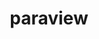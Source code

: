 ---
title: "paraview"
layout: cache
categories: [package, v0.19]
meta: {"versions": ["5.10.1"], "compilers": ["gcc@=7.3.1", "gcc@=7.5.0"], "oss": ["amzn2", "ubuntu18.04"], "platforms": ["linux"], "targets": ["aarch64", "neoverse_n1", "x86_64", "x86_64_v3"], "stacks": ["aws-isc", "aws-isc-aarch64", "data-vis-sdk"], "num_specs": 4, "num_specs_by_stack": {"aws-isc-aarch64": 2, "aws-isc": 1, "data-vis-sdk": 1}}
spec_details: [{"hash": "uaizs67r7ezhulmenihvvboc2dlpooxw", "compiler": "gcc@=7.3.1", "versions": ["5.10.1"], "os": "amzn2", "platform": "linux", "target": "aarch64", "variants": ["~adios2", "~advanced_debug", "build_edition=canonical", "build_system=cmake", "build_type=RelWithDebInfo", "~catalyst", "~cuda", "+development_files", "~examples", "~eyedomelighting", "~fortran", "~hdf5", "~ipo", "+kits", "~libcatalyst", "+mpi", "+opengl2", "~osmesa", "~pagosa", "patches=acb3805", "~python", "~python3", "~qt", "+shared", "use_vtkm=default"], "stacks": ["aws-isc-aarch64"], "size": "-", "tarball": "https://binaries.spack.io/releases/v0.19/build_cache/linux-amzn2-aarch64/gcc-7.3.1/paraview-5.10.1/linux-amzn2-aarch64-gcc-7.3.1-paraview-5.10.1-uaizs67r7ezhulmenihvvboc2dlpooxw.spack"}, {"hash": "hrwr362jte3457fdyu6meexpu2ywg7vb", "compiler": "gcc@=7.3.1", "versions": ["5.10.1"], "os": "amzn2", "platform": "linux", "target": "neoverse_n1", "variants": ["~adios2", "~advanced_debug", "build_edition=canonical", "build_system=cmake", "build_type=RelWithDebInfo", "~catalyst", "~cuda", "+development_files", "~examples", "~eyedomelighting", "~fortran", "~hdf5", "~ipo", "+kits", "~libcatalyst", "+mpi", "+opengl2", "~osmesa", "~pagosa", "patches=acb3805", "~python", "~python3", "~qt", "+shared", "use_vtkm=default"], "stacks": ["aws-isc-aarch64"], "size": "-", "tarball": "https://binaries.spack.io/releases/v0.19/build_cache/linux-amzn2-neoverse_n1/gcc-7.3.1/paraview-5.10.1/linux-amzn2-neoverse_n1-gcc-7.3.1-paraview-5.10.1-hrwr362jte3457fdyu6meexpu2ywg7vb.spack"}, {"hash": "bjdh5bf66lcj5ero4ntajmouqte6wqko", "compiler": "gcc@=7.3.1", "versions": ["5.10.1"], "os": "amzn2", "platform": "linux", "target": "x86_64_v3", "variants": ["~adios2", "~advanced_debug", "build_edition=canonical", "build_system=cmake", "build_type=RelWithDebInfo", "~catalyst", "~cuda", "+development_files", "~examples", "~eyedomelighting", "~fortran", "~hdf5", "~ipo", "+kits", "~libcatalyst", "+mpi", "+opengl2", "~osmesa", "~pagosa", "patches=acb3805", "~python", "~python3", "~qt", "+shared", "use_vtkm=default"], "stacks": ["aws-isc"], "size": "-", "tarball": "https://binaries.spack.io/releases/v0.19/build_cache/linux-amzn2-x86_64_v3/gcc-7.3.1/paraview-5.10.1/linux-amzn2-x86_64_v3-gcc-7.3.1-paraview-5.10.1-bjdh5bf66lcj5ero4ntajmouqte6wqko.spack"}, {"hash": "ni6dbn4kdroln3xsofm3myrk4ryfopdn", "compiler": "gcc@=7.5.0", "versions": ["5.10.1"], "os": "ubuntu18.04", "platform": "linux", "target": "x86_64", "variants": ["+adios2", "~advanced_debug", "build_edition=canonical", "build_system=cmake", "build_type=RelWithDebInfo", "~catalyst", "~cuda", "+development_files", "~examples", "~eyedomelighting", "~fortran", "+hdf5", "~ipo", "+kits", "~libcatalyst", "+mpi", "+opengl2", "~osmesa", "~pagosa", "patches=acb3805", "~python", "+python3", "+qt", "+shared", "use_vtkm=default"], "stacks": ["data-vis-sdk"], "size": "-", "tarball": "https://binaries.spack.io/releases/v0.19/build_cache/linux-ubuntu18.04-x86_64/gcc-7.5.0/paraview-5.10.1/linux-ubuntu18.04-x86_64-gcc-7.5.0-paraview-5.10.1-ni6dbn4kdroln3xsofm3myrk4ryfopdn.spack"}]
---